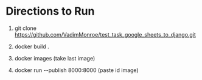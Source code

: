 <h1>Directions to Run</h1>

1. git clone https://github.com/VadimMonroe/test_task_google_sheets_to_django.git

2. docker build .

3. docker images (take last image)

4. docker run --publish 8000:8000 (paste id image)
